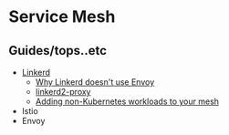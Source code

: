 # Service Mesh

## Guides/tops..etc

* [Linkerd](https://linkerd.io/)
    * [Why Linkerd doesn't use Envoy](https://linkerd.io/2020/12/03/why-linkerd-doesnt-use-envoy/)
    * [linkerd2-proxy](https://github.com/linkerd/linkerd2-proxy)
    * [Adding non-Kubernetes workloads to your mesh](https://linkerd.io/2.17/tasks/adding-non-kubernetes-workloads/)
* Istio
* Envoy